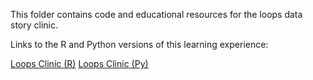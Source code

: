 This folder contains code and educational resources for the loops data story clinic.

Links to the R and Python versions of this learning experience:

[Loops Clinic (R)](http://htmlpreview.github.com/?https://github.com/mydatastory/clinics/blob/master/_loops/loops_story_clinic.html)
[Loops Clinic (Py)](http://htmlpreview.github.com/?https://github.com/mydatastory/clinics/blob/master/_loops/loops_story_clinic_py.html)
